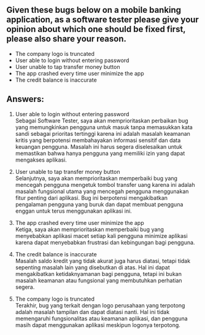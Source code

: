 ## Given these bugs below on a mobile banking application, as a software tester please give your opinion about which one should be fixed first, please also share your reason.

- The company logo is truncated
- User able to login without entering password
- User unable to tap transfer money button
- The app crashed every time user minimize the app
- The credit balance is inaccurate

## Answers:

1. User able to login without entering password<br>
   Sebagai Software Tester, saya akan memprioritaskan perbaikan bug yang memungkinkan pengguna untuk masuk tanpa memasukkan kata sandi sebagai prioritas tertinggi karena ini adalah masalah keamanan kritis yang berpotensi membahayakan informasi sensitif dan data keuangan pengguna. Masalah ini harus segera diselesaikan untuk memastikan bahwa hanya pengguna yang memiliki izin yang dapat mengakses aplikasi.

2. User unable to tap transfer money button<br>
   Selanjutnya, saya akan memprioritaskan memperbaiki bug yang mencegah pengguna mengetuk tombol transfer uang karena ini adalah masalah fungsional utama yang mencegah pengguna menggunakan fitur penting dari aplikasi. Bug ini berpotensi mengakibatkan pengalaman pengguna yang buruk dan dapat membuat pengguna enggan untuk terus menggunakan aplikasi ini.

3. The app crashed every time user minimize the app<br>
   Ketiga, saya akan memprioritaskan memperbaiki bug yang menyebabkan aplikasi macet setiap kali pengguna minimize aplikasi karena dapat menyebabkan frustrasi dan kebingungan bagi pengguna.

4. The credit balance is inaccurate<br>
   Masalah saldo kredit yang tidak akurat juga harus diatasi, tetapi tidak sepenting masalah lain yang disebutkan di atas. Hal ini dapat mengakibatkan ketidaknyamanan bagi pengguna, tetapi ini bukan masalah keamanan atau fungsional yang membutuhkan perhatian segera.

5. The company logo is truncated <br>
   Terakhir, bug yang terkait dengan logo perusahaan yang terpotong adalah masalah tampilan dan dapat diatasi nanti. Hal ini tidak memengaruhi fungsionalitas atau keamanan aplikasi, dan pengguna masih dapat menggunakan aplikasi meskipun logonya terpotong.
